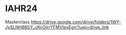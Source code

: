# IAHR24
Masterclass
https://drive.google.com/drive/folders/1WY-JySLNH88SY_cKcOirrYFMVleyEgrr?usp=drive_link
